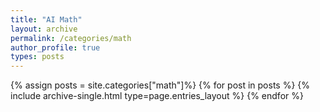 ```yaml
---
title: "AI Math"
layout: archive
permalink: /categories/math
author_profile: true
types: posts
---
```


{% assign posts = site.categories["math"]%}
{% for post in posts %}
  {% include archive-single.html type=page.entries_layout %}
{% endfor %}